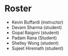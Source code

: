# Roster

* Kevin Buffardi (instructor)
* Devam Sharma (student)
* Gopal Raigoni (student)
* Padam Rana (Student)
* Shelley Wong (student)
* Sujeet Hiremath (student)